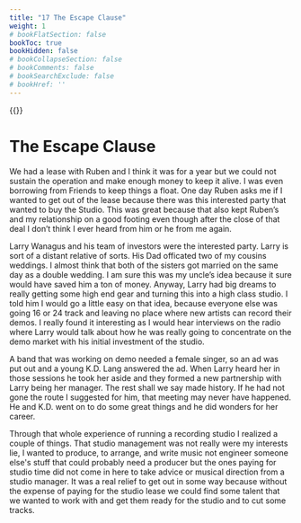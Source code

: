 ```yaml
---
title: "17 The Escape Clause"
weight: 1
# bookFlatSection: false
bookToc: true
bookHidden: false
# bookCollapseSection: false
# bookComments: false
# bookSearchExclude: false
# bookHref: ''
---
```

{{<picture src="/images/LarryWanagas.png"  width="300 px">}}
# The Escape Clause
We had a lease with Ruben and I think it was for a year but we could not sustain the operation and make enough money to keep it alive.  I was even borrowing from Friends to keep things a float.  One day Ruben asks me if I wanted to get out of the lease because there was this interested party that wanted to buy the Studio.  This was great because that also kept Ruben’s and my relationship on a good footing even though after the close of that deal I don’t think I ever heard from him or he from me again.

Larry Wanagus and his team of investors were the interested party.  Larry is sort of a distant relative of sorts.  His Dad officated two of my cousins weddings.  I almost think that both of the sisters got married on the same day as a double wedding.  I am sure this was my uncle’s idea because it sure would have saved him a ton of money.  Anyway, Larry had big dreams to really getting some high end gear and turning this into a high class studio.  I told him I would go a little easy on that idea, because everyone else was going 16 or 24 track and leaving no place where new artists can record their demos.  I really found it interesting as I would hear interviews on the radio where Larry would talk about how he was really going to concentrate on the demo market with his initial investment of the studio.

A band that was working on demo needed a female singer, so an ad was put out and a young K.D. Lang answered the ad.  When Larry heard her in those sessions he took her aside and they formed a new partnership with Larry being her manager.  The rest shall we say made history.  If he had not gone the route I suggested for him, that meeting may never have happened.  He and K.D. went on to do some great things and he did wonders for her career.

Through that whole experience of running a recording studio I realized a couple of things.  That studio management was not really were my interests lie, I wanted to produce, to arrange, and write music not engineer someone else's stuff that could probably need a producer but the ones paying for studio time did not come in here to take advice or musical direction from a studio manager.  It was a real relief to get out in some way because without the expense of paying for the studio lease we could find some talent that we wanted to work with and get them ready for the studio and to cut some tracks.